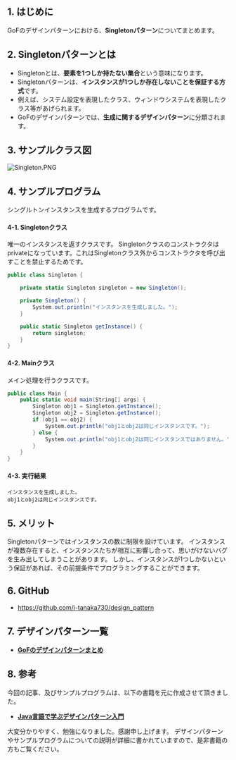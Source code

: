 ## 1. はじめに

GoFのデザインパターンにおける、**Singletonパターン**についてまとめます。

## 2. Singletonパターンとは
- Singletonとは、**要素を1つしか持たない集合**という意味になります。
- Singletonパターンは、**インスタンスが1つしか存在しないことを保証する方式**です。
- 例えば、システム設定を表現したクラス、ウィンドウシステムを表現したクラス等があげられます。
- GoFのデザインパターンでは、**生成に関するデザインパターン**に分類されます。

## 3. サンプルクラス図
![Singleton.PNG](https://qiita-image-store.s3.amazonaws.com/0/247638/30c05b63-aadc-51bb-9f41-7b2c6ab565b7.png)

## 4. サンプルプログラム
シングルトンインスタンスを生成するプログラムです。

#### 4-1. Singletonクラス
唯一のインスタンスを返すクラスです。
Singletonクラスのコンストラクタはprivateになっています。これはSingletonクラス外からコンストラクタを呼び出すことを禁止するためです。

```java:Singleton.cs
public class Singleton {

	private static Singleton singleton = new Singleton();

	private Singleton() {
		System.out.println("インスタンスを生成しました。");
	}

	public static Singleton getInstance() {
		return singleton;
	}
}
```

#### 4-2. Mainクラス
メイン処理を行うクラスです。

```java:Main.cs
public class Main {
	public static void main(String[] args) {
		Singleton obj1 = Singleton.getInstance();
		Singleton obj2 = Singleton.getInstance();
		if (obj1 == obj2) {
			System.out.println("obj1とobj2は同じインスタンスです。");
		} else {
			System.out.println("obj1とobj2は同じインスタンスではありません。");
		}
	}
}
```

#### 4-3. 実行結果
```
インスタンスを生成しました。
obj1とobj2は同じインスタンスです。
```

## 5. メリット
Singletonパターンではインスタンスの数に制限を設けています。
インスタンスが複数存在すると、インスタンスたちが相互に影響し合って、思いがけないバグを生み出してしまうことがあります。
しかし、インスタンスが1つしかないという保証があれば、その前提条件でプログラミングすることができます。

## 6. GitHub
- https://github.com/i-tanaka730/design_pattern

## 7. デザインパターン一覧
- [**GoFのデザインパターンまとめ**](https://github.com/i-tanaka730/design_pattern/blob/master/docs/GoFのデザインパターンまとめ.md)

## 8. 参考
今回の記事、及びサンプルプログラムは、以下の書籍を元に作成させて頂きました。

- [**Java言語で学ぶデザインパターン入門**](
https://www.amazon.co.jp/%E5%A2%97%E8%A3%9C%E6%94%B9%E8%A8%82%E7%89%88Java%E8%A8%80%E8%AA%9E%E3%81%A7%E5%AD%A6%E3%81%B6%E3%83%87%E3%82%B6%E3%82%A4%E3%83%B3%E3%83%91%E3%82%BF%E3%83%BC%E3%83%B3%E5%85%A5%E9%96%80-%E7%B5%90%E5%9F%8E-%E6%B5%A9/dp/4797327030/ref=sr_1_1?ie=UTF8&qid=1549628781)

大変分かりやすく、勉強になりました。感謝申し上げます。
デザインパターンやサンプルプログラムについての説明が詳細に書かれていますので、是非書籍の方もご覧ください。
